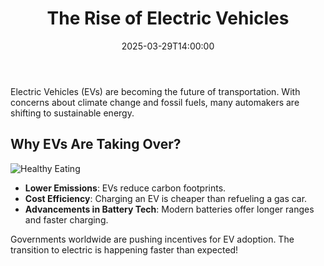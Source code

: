 ﻿---
title: "The Rise of Electric Vehicles"
date: 2025-03-29T14:00:00
categories:
  - Technology
featured_image: "/images/electric-cars.jpg"
tags: ["EV", "Technology", "Cars"]
---

Electric Vehicles (EVs) are becoming the future of transportation. With concerns about climate change and fossil fuels, many automakers are shifting to sustainable energy.

## Why EVs Are Taking Over?

<!--more-->

![Healthy Eating](/images/healthy-diet.jpg)


- **Lower Emissions**: EVs reduce carbon footprints.
- **Cost Efficiency**: Charging an EV is cheaper than refueling a gas car.
- **Advancements in Battery Tech**: Modern batteries offer longer ranges and faster charging.




Governments worldwide are pushing incentives for EV adoption. The transition to electric is happening faster than expected!

